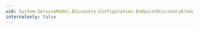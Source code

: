 ```yaml
---
uid: System.ServiceModel.Discovery.Configuration.EndpointDiscoveryElement.Enabled
internalonly: False
---
```

